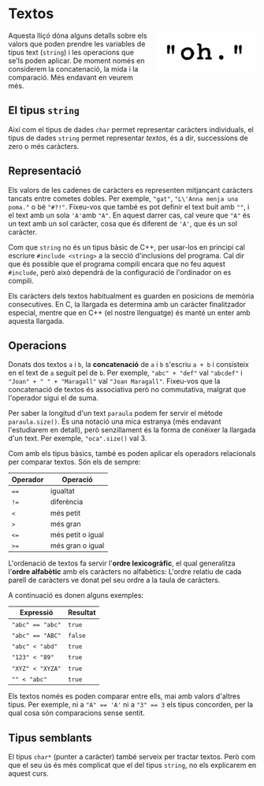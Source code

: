 # Textos

<img src='././textos.png' style='height: 6em; float: right; margin: 0 0 1em 1em;'/>

Aquesta lliçó dóna alguns detalls sobre els valors que poden prendre les
variables de tipus text (`string`)
i les operacions que se'ls poden aplicar.
De moment només en considerem la concatenació, la mida i la comparació.
Més endavant en veurem més.

## El tipus `string`

Així com el tipus de dades `char` permet representar caràcters individuals,
el tipus de dades `string` permet representar _textos_,
és a dir, successions de zero o més caràcters.

## Representació

Els valors de les cadenes de caràcters
es representen mitjançant caràcters tancats entre cometes dobles.
Per exemple, `"gat"`, `"L\'Anna menja una poma."` o bé `"#?!"`.
Fixeu-vos que també es pot definir el text buit amb `""`,
i el text amb un sola `'A'`amb `"A"`.
En aquest darrer cas, cal veure que `"A"` és un text amb un sol caràcter,
cosa que és diferent de `'A'`, que és un sol caràcter.

Com que `string` no és un tipus bàsic de C++,
per usar-los en principi cal escriure `#include <string>`
a la secció d'inclusions del programa.
Cal dir que és possible que el programa compili encara que no feu aquest `#include`,
però això dependrà de la configuració de l'ordinador on es compili.

Els caràcters dels textos habitualment es guarden
en posicions de memòria consecutives.
En C, la llargada es determina amb un caràcter finalitzador especial,
mentre que en C++ (el nostre llenguatge) és manté un enter amb aquesta llargada.

## Operacions

Donats dos textos `a` i `b`, la **concatenació** de `a` i `b` s'escriu `a + b`
i consisteix en el text de `a` seguit pel de `b`. Per exemple, `"abc" +
"def"` val `"abcdef"` i `"Joan" + " " + "Maragall"` val `"Joan Maragall"`.
Fixeu-vos que la concatenació de textos és associativa però no commutativa,
malgrat que l'operador sigui el de suma.

Per saber la longitud d'un text `paraula` podem fer servir el mètode
`paraula.size()`. És una notació una mica estranya
(més endavant l'estudiarem en detall),
però senzillament és la forma de conèixer la llargada d'un text.
Per exemple, `"oca".size()` val 3.

Com amb els tipus bàsics, també es poden aplicar els operadors relacionals
per comparar textos. Són els de sempre:

| Operador | Operació          |
| -------- | ----------------- |
| `==`     | igualtat          |
| `!=`     | diferència        |
| `<`      | més petit         |
| `>`      | més gran          |
| `<=`     | més petit o igual |
| `>=`     | més gran o igual  |

L'ordenació de textos fa servir l'**ordre lexicogràfic**,
el qual generalitza l'**ordre alfabètic** amb els caràcters no alfabètics:
L'ordre relatiu de cada parell de caràcters ve donat pel seu ordre
a la taula de caràcters.

A continuació es donen alguns exemples:

| Expressió        | Resultat |
| ---------------- | -------- |
| `"abc" == "abc"` | `true`   |
| `"abc" == "ABC"` | `false`  |
| `"abc" < "abd"`  | `true`   |
| `"123" < "89"`   | `true`   |
| `"XYZ" < "XYZA"` | `true`   |
| `"" < "abc"`     | `true`   |

Els textos només es poden comparar entre ells, mai amb valors d'altres tipus.
Per exemple, ni a `"A" == 'A'` ni a `"3" == 3` els tipus concorden,
per la qual cosa són comparacions sense sentit.

## Tipus semblants

El tipus `char*` (punter a caràcter) també serveix per tractar textos.
Però com que el seu ús és més complicat que el del tipus `string`,
no els explicarem en aquest curs.

<Autors autors="jpetit roura"/>
